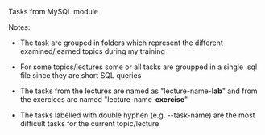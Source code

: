 Tasks from MySQL module

Notes:

- The task are grouped in folders which represent the different examined/learned topics during my training

- For some topics/lectures some or all tasks are groupped in a single .sql file since they are short SQL queries

- The tasks from the lectures are named as "lecture-name-**lab**" and from the exercices are named "lecture-name-**exercise**"

- The tasks labelled with double hyphen (e.g. --task-name) are the most difficult tasks for the current topic/lecture